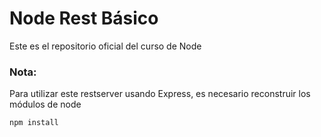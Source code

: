 # Node Rest Básico
Este es el repositorio oficial del curso de Node

### Nota:
Para utilizar este restserver usando Express, es necesario reconstruir los módulos de node

```
npm install
```
